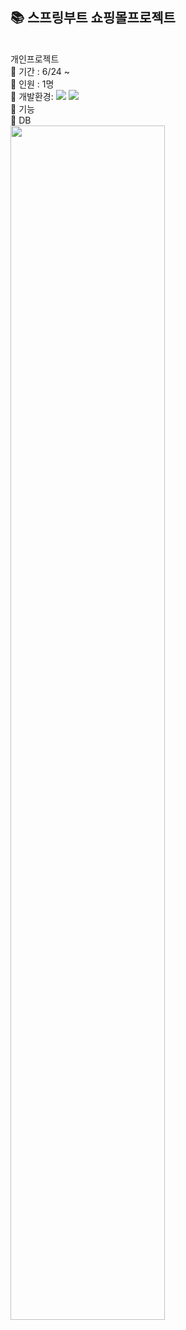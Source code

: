 ## 📚 스프링부트 쇼핑몰프로젝트
<br>
개인프로젝트<br>
📆 기간 : 6/24 ~ <br>
👩 인원 : 1명<br>
🔨 개발환경:

<img src="https://img.shields.io/badge/HTML5-E34F26?style=flat-square&logo=html5&logoColor=white"/>
<img src="https://img.shields.io/badge/springboot-6DB33F?style=for-the-badge&logo=springboot&logoColor=white">

<br>
🔨 기능<br>
📑 DB <br>
<img src='https://github.com/minkyi2180/BootShop/assets/130128767/80dfd680-69f2-450d-aa82-d343425271cc' width='70%'>
